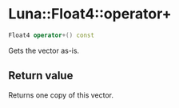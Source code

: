 # Luna::Float4::operator+

```c++
Float4 operator+() const
```

Gets the vector as-is. 



## Return value
Returns one copy of this vector. 

